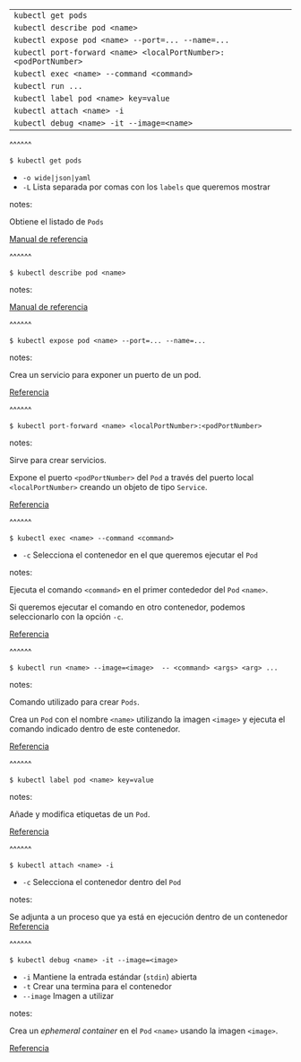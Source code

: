|   |
| - |
| `kubectl get pods` |
| `kubectl describe pod <name>` |
| `kubectl expose pod <name> --port=... --name=...` |
| `kubectl port-forward <name> <localPortNumber>:<podPortNumber>` |
| `kubectl exec <name> --command <command>` |
| `kubectl run ...` |
| `kubectl label pod <name> key=value` |
| `kubectl attach <name> -i` |
| `kubectl debug <name> -it --image=<name>` |


^^^^^^                

```shell
$ kubectl get pods 
```

* `-o wide|json|yaml`
* `-L` Lista separada por comas con los `labels` que queremos mostrar

notes:

Obtiene el listado de `Pods`


[Manual de referencia](https://kubernetes.io/docs/reference/generated/kubectl/kubectl-commands#get)

^^^^^^

```shell
$ kubectl describe pod <name>
```

notes:

[Manual de referencia](https://kubernetes.io/docs/reference/generated/kubectl/kubectl-commands#describe)

^^^^^^


```shell
$ kubectl expose pod <name> --port=... --name=...
```

notes:

Crea un servicio para exponer un puerto de un pod.

[Referencia](https://kubernetes.io/docs/reference/generated/kubectl/kubectl-commands#expose)

^^^^^^

```shell										
$ kubectl port-forward <name> <localPortNumber>:<podPortNumber>
```

notes:

Sirve para crear servicios.

Expone el puerto `<podPortNumber>` del `Pod` a través del puerto local `<localPortNumber>`
creando un objeto de tipo `Service`.


[Referencia](https://kubernetes.io/docs/reference/generated/kubectl/kubectl-commands#expose)

^^^^^^

```shell
$ kubectl exec <name> --command <command>
```

* `-c` Selecciona el contenedor en el que queremos ejecutar el `Pod`

notes:

Ejecuta el comando `<command>` en el primer contededor del `Pod` `<name>`.

Si queremos ejecutar el comando en otro contenedor, podemos seleccionarlo con la opción `-c`.

[Referencia](https://kubernetes.io/docs/reference/generated/kubectl/kubectl-commands#exec)

^^^^^^

```shell
$ kubectl run <name> --image=<image>  -- <command> <args> <arg> ...
```

notes:

Comando utilizado para crear `Pods`.

Crea un `Pod` con el nombre `<name>` utilizando la imagen `<image>` y ejecuta el comando indicado dentro de este contenedor.

[Referencia](https://kubernetes.io/docs/reference/generated/kubectl/kubectl-commands#run)


^^^^^^

```shell
$ kubectl label pod <name> key=value
```

notes:

Añade y modifica etiquetas de un `Pod`.

[Referencia](https://kubernetes.io/docs/reference/generated/kubectl/kubectl-commands#label)

^^^^^^

```shell
$ kubectl attach <name> -i
```

* `-c` Selecciona el contenedor dentro del `Pod`

notes:

Se adjunta a un proceso que ya está en ejecución dentro de un contenedor
[Referencia](https://kubernetes.io/docs/reference/generated/kubectl/kubectl-commands#attach)

^^^^^^

```shell
$ kubectl debug <name> -it --image=<image>
```

* `-i` Mantiene la entrada estándar (`stdin`) abierta
* `-t` Crear una termina para el contenedor
* `--image` Imagen a utilizar

notes:

Crea un _ephemeral container_ en el  `Pod` `<name>` usando la imagen `<image>`.

[Referencia](https://kubernetes.io/docs/reference/generated/kubectl/kubectl-commands#debug)